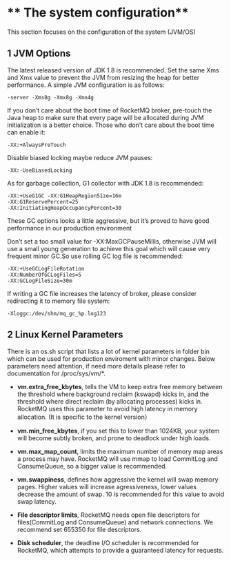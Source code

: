 # ** The system configuration** #

This section focuses on the configuration of the system (JVM/OS)

## **1 JVM Options** ##

The latest released version of JDK 1.8 is recommended. Set the same Xms and Xmx value to prevent the JVM from resizing the heap for better performance. A simple JVM configuration is as follows:

    -server -Xms8g -Xmx8g -Xmn4g

If you don’t care about the boot time of RocketMQ broker, pre-touch the Java heap to make sure that every page will be allocated during JVM initialization is a better choice. Those who don’t care about the boot time can enable it:
    
    -XX:+AlwaysPreTouch

Disable biased locking maybe reduce JVM pauses:

    -XX:-UseBiasedLocking

As for garbage collection, G1 collector with JDK 1.8 is recommended:

    -XX:+UseG1GC -XX:G1HeapRegionSize=16m 
    -XX:G1ReservePercent=25
    -XX:InitiatingHeapOccupancyPercent=30

These GC options looks a little aggressive, but it’s proved to have good performance in our production environment

Don’t set a too small value for -XX:MaxGCPauseMillis, otherwise JVM will use a small young generation to achieve this goal which will cause very frequent minor GC.So use rolling GC log file is recommended:
    
    -XX:+UseGCLogFileRotation 
    -XX:NumberOfGCLogFiles=5 
    -XX:GCLogFileSize=30m
    
If writing a GC file increases the latency of broker, please consider redirecting it to memory file system:
    
    -Xloggc:/dev/shm/mq_gc_%p.log123

## 2 Linux Kernel Parameters ##

There is an os.sh script that lists a lot of kernel parameters in folder bin which can be used for production enviroment with minor changes. Below parameters need attention, if need more details please refer to documentation for /proc/sys/vm/*.




- **vm.extra_free_kbytes**, tells the VM to keep extra free memory between the threshold where background reclaim (kswapd) kicks in, and the threshold where direct reclaim (by allocating processes) kicks in. RocketMQ uses this parameter to avoid high latency in memory allocation. (It is specific to the kernel version）



- **vm.min_free_kbytes**, if you set this to lower than 1024KB, your system will become subtly broken, and prone to deadlock under high loads.





- **vm.max_map_count**, limits the maximum number of memory map areas a process may have. RocketMQ will use mmap to load CommitLog and ConsumeQueue, so a bigger value is recommended.



- **vm.swappiness**, defines how aggressive the kernel will swap memory pages. Higher values will increase agressiveness, lower values decrease the amount of swap. 10 is recommended for this value to avoid swap latency.



- **File descriptor limits**, RocketMQ needs open file descriptors for files(CommitLog and ConsumeQueue) and network connections. We recommend set 655350 for file descriptors.



- **Disk scheduler**, the deadline I/O scheduler is recommended for RocketMQ, which attempts to provide a guaranteed latency for requests.

